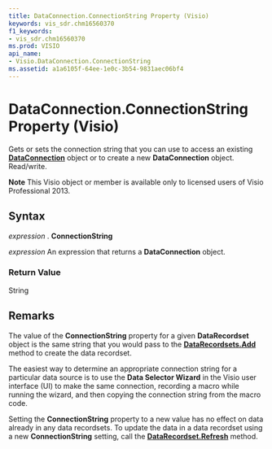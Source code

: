 ```yaml
---
title: DataConnection.ConnectionString Property (Visio)
keywords: vis_sdr.chm16560370
f1_keywords:
- vis_sdr.chm16560370
ms.prod: VISIO
api_name:
- Visio.DataConnection.ConnectionString
ms.assetid: a1a6105f-64ee-1e0c-3b54-9831aec06bf4
---
```



# DataConnection.ConnectionString Property (Visio)

Gets or sets the connection string that you can use to access an existing  **[DataConnection](dataconnection-object-visio.md)** object or to create a new **DataConnection** object. Read/write.


 **Note**  This Visio object or member is available only to licensed users of Visio Professional 2013.


## Syntax

 _expression_ . **ConnectionString**

 _expression_ An expression that returns a **DataConnection** object.


### Return Value

String


## Remarks

The value of the  **ConnectionString** property for a given **DataRecordset** object is the same string that you would pass to the **[DataRecordsets.Add](datarecordsets-add-method-visio.md)** method to create the data recordset.

The easiest way to determine an appropriate connection string for a particular data source is to use the  **Data Selector Wizard** in the Visio user interface (UI) to make the same connection, recording a macro while running the wizard, and then copying the connection string from the macro code.

Setting the  **ConnectionString** property to a new value has no effect on data already in any data recordsets. To update the data in a data recordset using a new **ConnectionString** setting, call the **[DataRecordset.Refresh](datarecordset-refresh-method-visio.md)** method.


